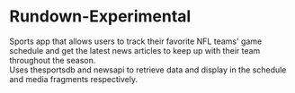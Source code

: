 # Rundown-Experimental

Sports app that allows users to track their favorite NFL teams' game schedule and get the latest news articles to keep up with their team throughout the season.  
Uses thesportsdb and newsapi to retrieve data and display in the schedule and media fragments respectively.


